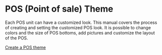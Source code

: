 # POS (Point of sale) Theme

Each POS unit can have a customized look. This manual covers the process of creating and setting the customized POS look.
It is possible to change colors and the size of POS bottoms, add pictures and customize the layout of the POS.

[Create a POS theme](howto/POS_Theme_how_to.md)